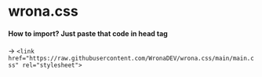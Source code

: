 # wrona.css

#### How to import? Just paste that code in head tag
 -> `<link href="https://raw.githubusercontent.com/WronaDEV/wrona.css/main/main.css" rel="stylesheet">`
